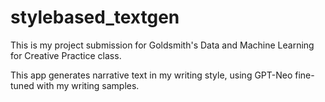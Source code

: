 # stylebased_textgen
This is my project submission for Goldsmith's Data and Machine Learning for Creative Practice class.

This app generates narrative text in my writing style, using GPT-Neo fine-tuned with my writing samples.